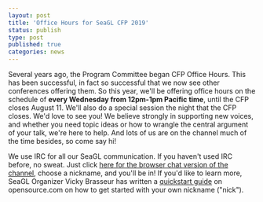 ```yaml
---
layout: post
title: 'Office Hours for SeaGL CFP 2019'
status: publish
type: post
published: true
categories: news
---
```


Several years ago, the Program Committee began CFP Office Hours.  This has been successful, in fact so successful that we now see other conferences offering them. So this year, we'll be offering office hours on the schedule of **every Wednesday from 12pm-1pm Pacific time**, until the CFP closes August 11. We'll also do a special session the night that the CFP closes.  We'd love to see you!  We believe strongly in supporting new voices, and whether you need topic ideas or how to wrangle the central argument of your talk, we're here to help.  And lots of us are on the channel much of the time besides, so come say hi!

We use IRC for all our SeaGL communication. If you haven't used IRC before, no sweat. Just click [here for the browser chat version of the channel](https://webchat.freenode.net/#seagl), choose a nickname, and you'll be in! If you'd like to learn more, SeaGL Organizer Vicky Brasseur has written a [quickstart guide](https://opensource.com/article/16/6/irc-quickstart-guide) on opensource.com on how to get started with your own nickname ("nick").
